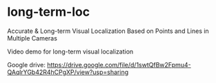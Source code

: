 # long-term-loc
Accurate & Long-term Visual Localization Based on Points and Lines in Multiple Cameras

Video demo for long-term visual localization

Google drive: https://drive.google.com/file/d/1swtQfBw2Fpmu4-QAqlrYGb42R4hCPgXP/view?usp=sharing
